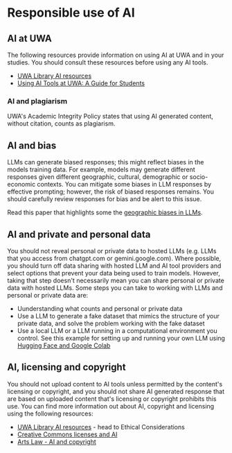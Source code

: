 # Responsible use of AI

## AI at UWA

The following resources provide information on using AI at UWA and in your studies. You should consult these resources before using any AI tools.

* <a href="https://guides.library.uwa.edu.au/artificial_intelligence/overview_of_AI" target="_blank">UWA Library AI resources</a>
* <a href="https://www.uwa.edu.au/students/-/media/project/uwa/uwa/students/docs/studysmarter/using-ai-tools-at-uwa.pdf" target="_blank">Using AI Tools at UWA: A Guide for
Students</a>

### AI and plagiarism

UWA's Academic Integrity Policy states that using AI generated content, without citation, counts as plagiarism.

## AI and bias

LLMs can generate biased responses; this might reflect biases in the models training data. For example, models may generate different responses given different geographic, cultural, demographic or socio-economic contexts. You can mitigate some biases in LLM responses by effective prompting; however, the risk of biased responses remains. You should carefully review responses for bias and be alert to this issue. 

Read this paper that highlights some the <a href="https://doi.org/10.48550/arXiv.2402.02680" target="_blank">geographic biases in LLMs</a>.

## AI and private and personal data

You should not reveal personal or private data to hosted LLMs (e.g. LLMs that you access from chatgpt.com or gemini.google.com). Where possible, you should turn off data sharing with hosted LLM and AI tool providers and select options that prevent your data being used to train models. However, taking that step doesn't necessarily mean you can share personal or private data with hosted LLMs. Some steps you can take to working with LLMs and personal or private data are:

* Uunderstanding what counts and personal or private data
* Use a LLM to generate a fake dataset that mimics the structure of your private data, and solve the problem working with the fake dataset
* Use a local LLM or a LLM running in a computational environment you control. See this example for setting up and running your own LLM using [Hugging Face and Google Colab](hugging-face-and-colab-setup.md)

## AI, licensing and copyright

You should not upload content to AI tools unless permitted by the content's licensing or copyright, and you should not share AI generated response that are based on uploaded content that's licensing or copyright prohibits this use. You can find more information out about AI, copyright and licensing using the following resources:

* <a href="https://guides.library.uwa.edu.au/artificial_intelligence/overview_of_AI" target="_blank">UWA Library AI resources</a> - head to Ethical Considerations
* <a href="https://creativecommons.org/2023/08/18/understanding-cc-licenses-and-generative-ai/" target="_blank">Creative Commons licenses and AI</a>
* <a href="https://www.artslaw.com.au/information-sheet/artificial-intelligence-ai-and-copyright/" target="_blank">Arts Law - AI and copyright</a>
